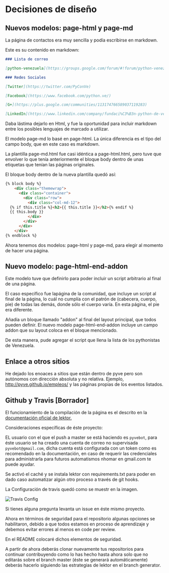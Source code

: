 # Decisiones de diseño

## Nuevos modelos: page-html y page-md

La página de contactos era muy sencilla y podía escribirse en markdown.

Este es su contenido en markdown:

```markdown
### Lista de correo

[python-venezuela](https://groups.google.com/forum/#!forum/python-venezuela)

### Redes Sociales

[Twitter](https://twitter.com/PyConVe)

[Facebook](https://www.facebook.com/python.ve/)

[G+](https://plus.google.com/communities/113174766589037119283)

[LinkedIn](https://www.linkedin.com/company/fundaci%C3%B3n-python-de-venezuela?)
```

Daba lástima dejarlo en Html, y fue la oportunidad para incluir markdown entre
los posibles lenguajes de marcado a utilizar.

El modelo page-md lo basé en page-html. La única diferencia es el tipo del
campo body, que en este caso es markdown.

La plantilla page-md.html fue casi idéntica a page-html.html, pero tuve que
envolver lo que tenía anteriormente el bloque body dentro de unas etiquetas que
tenían las páginas originales.

El bloque body dentro de la nueva plantilla quedó así:

```markdown
{% block body %}
    <div class="themewrap">
      <div class="container">
        <div class="row">
          <div class="col-md-12">
  {% if this.title %}<h2>{{ this.title }}</h2>{% endif %}
  {{ this.body }}
          </div>
        </div>
      </div>
    </div>
{% endblock %}
```

Ahora tenemos dos modelos: page-html y page-md, para elegir al momento de hacer
una página.

## Nuevo modelo: page-html-end-addon

Este modelo tuve que definirlo para poder incluir un script arbitrario al final
de una página.

El caso específico fue lapágina de la comunidad, que incluye un script al final
de la página, lo cuál no cumplía con el patrón de (cabecera, cuerpo, pie) de
todas las demás, donde sólo el cuerpo varía. En esta página, el pie era
diferente.

Añadía un bloque llamado "addon" al final del layout principal, que todos pueden
definir. El nuevo modelo page-html-end-addon incluye un campo addon que su layout
coloca en el bloque mencionado.

De esta manera, pude agregar el script que llena la lista de los pythonistas de
Venezuela.

## Enlace a otros sitios

He dejado los enoaces a sitios que están dentro de pyve pero son autónomos con
dirección absoluta y no relativa. Ejemplo, http://pyve.github.io/empleos/ y
las páginas propias de los eventos listados.

## Github y Travis [Borrador]

El funcionamiento de la compilación de la página es el descrito en la
[documentación oficial de lektor.](https://www.getlektor.com/docs/deployment/travisci/)

Consideraciones específicas de éste proyecto:

EL usuario con el que el push a master se está haciendo es `pyvebot`, para éste
usuario se ha creado una cuenta de correo no supervisada `pyvebot@gmail.com`,
dicha cuenta está configurada con un token como es recomendado en la
documentación, en caso de requerir las credenciales para administrarla para
futuros automatismos nhomar en gmail.com te puede ayudar.

Se activó el caché y se instala lektor con requirements.txt para poder en dado
caso automatizar algún otro proceso a través de git hooks.

La Configuración de travis quedó como se muestr en la imagen.

![Travis Config](https://www.evernote.com/l/AJ5glPUCbRVCQJz0uT4M_3nBaiIDIz6EOFMB/image.png)

Si tienes alguna pregunta levanta un issue en éste mismo proyecto.

Ahora en términos de seguridad para el repositorio algunas opciones se
habilitaron, debido a que todos estamos en proceso de aprendizaje y debemos
evitar errores al menos en code per review.

En el README colocaré dichos elementos de seguridad.

A partir de ahora deberás clonar nuevamente tus repositorios para continuar
contribuyendo como lo has hecho hasta ahora solo que no editarás sobre el
branch master (éste se generará automáticamente) deberás hacerlo siguiendo las
estrategias de lektor en el branch generator.
